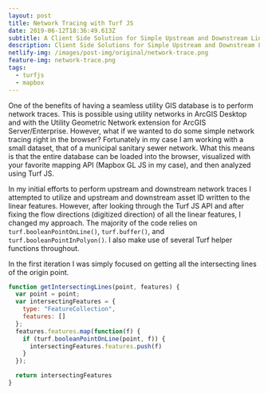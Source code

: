 ```yaml
---
layout: post
title: Network Tracing with Turf JS
date: 2019-06-12T18:36:49.613Z
subtitle: A Client Side Solution for Simple Upstream and Downstream Linear Analysis
description: Client Side Solutions for Simple Upstream and Downstream Linear Analysis
netlify-img: /images/post-img/original/network-trace.png
feature-img: network-trace.png
tags:
  - turfjs
  - mapbox
---
```

One of the benefits of having a seamless utility GIS database is to perform network traces. This is possible using utility networks in ArcGIS Desktop and with the Utility Geometric Network extension for ArcGIS Server/Enterprise. However, what if we wanted to do some simple network tracing right in the browser? Fortunately in my case I am working with a small dataset, that of a municipal sanitary sewer network. What this means is that the entire database can be loaded into the browser, visualized with your favorite mapping API (Mapbox GL JS in my case), and then analyzed using Turf JS. 

In my initial efforts to perform upstream and downstream network traces I attempted to utilize and upstream and downstream asset ID written to the linear features. However, after looking through the Turf JS API and after fixing the flow directions (digitized direction) of all the linear features, I changed my approach. The majority of the code relies on ``turf.booleanPointOnLine()``, ``turf.buffer()``, and ``turf.booleanPointInPolyon()``. I also make use of several Turf helper functions throughout. 

In the first iteration I was simply focused on getting all the intersecting lines of the origin point.

```javascript
function getIntersectingLines(point, features) {
  var point = point;
  var intersectingFeatures = {
    type: "FeatureCollection",
    features: []
  };
  features.features.map(function(f) {
    if (turf.booleanPointOnLine(point, f)) {
      intersectingFeatures.features.push(f)
    }
  });

  return intersectingFeatures
}
```
